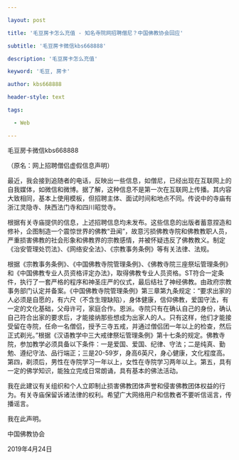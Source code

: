 ---
layout: post
title: '毛豆房卡怎么充值 - 知名寺院网招聘僧尼？中国佛教协会回应'
subtitle: '毛豆房卡微信kbs668888'
description: '毛豆房卡怎么充值'
keyword: '毛豆, 房卡'
author: kbs668888
header-style: text
tags:
  - Web
---
毛豆房卡微信kbs668888

（原名：网上招聘僧侣虚假信息声明）

最近，我会接到追随者的电话，反映出一些信息，如僧尼，已经出现在互联网上的自我媒体，如微信和微博。据了解，这种信息不是第一次在互联网上传播。其内容大致相同，基本上使用模板，但招聘主体、面试时间和地点不同。传说中的寺庙有浙江灵隐寺、陕西法门寺和四川昭觉寺。

根据有关寺庙提供的信息，上述招聘信息均未发布。这些信息的出版者蓄意捏造和修补，企图制造一个震惊世界的佛教“丑闻”，故意污损佛教寺院和佛教教职人员，严重损害佛教的社会形象和佛教界的宗教感情，并被怀疑违反了佛教教义。制定《治安管理处罚法》、《网络安全法》、《宗教事务条例》等有关法律、法规。

根据《宗教事务条例》、《中国佛教寺院管理条例》、《佛教寺院三座祭坛管理条例》和《中国佛教专业人员资格评定办法》，取得佛教专业人员资格。ST符合一定条件，执行了一套严格的程序和神圣庄严的仪式，最后结社了神经佛教。由政府宗教事务部门认定并备案。《中国佛教寺院管理条例》第三章第九条规定：“要求出家的人必须是自愿的，有六尺（不含生理缺陷），身体健康，信仰佛教，爱国守法，有一定的文化基础，父母许可，家庭合作。恩派。寺院只有在确认自己的身份，确认自己符合出家的要求后，才能接纳那些想成为出家人的人。只有这样，他们才能接受留在寺院，任命一名僧侣，授予三寺五戒，并通过僧侣团一年以上的检查，然后正式剃光。”根据《汉语教学中三大戒律祭坛管理条例》第十七条的规定。佛教寺院，参加教学必须具备以下条件：一是爱国、爱国、纪律、守法；二是纯真、勤勉、遵纪守法、品行端正；三是20-59岁，身高6英尺，身心健康，文化程度高。第四，剃须后，男性在寺院学习一年以上，女性在寺院学习两年以上。第五，具有一定的佛学知识，能独立完成日常朗诵，具有基本的佛法活动。

我在此建议有关组织和个人立即制止损害佛教团体声誉和侵害佛教团体权益的行为。有关寺庙保留诉诸法律的权利。希望广大网络用户和信教者不要听信谣言，传播谣言。

我在此声明。

中国佛教协会

2019年4月24日

